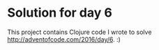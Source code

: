 # Solution for day 6

This project contains Clojure code I wrote to solve http://adventofcode.com/2016/day/6. :)
